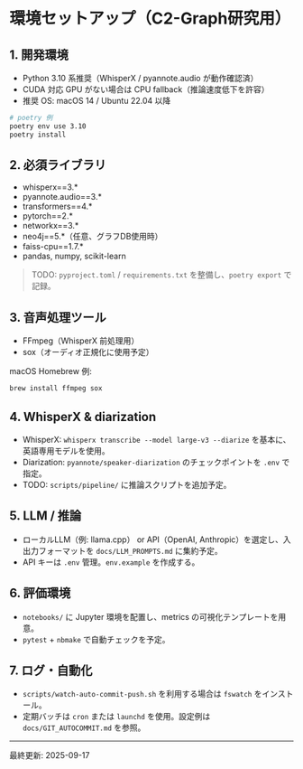 # 環境セットアップ（C2-Graph研究用）

## 1. 開発環境
- Python 3.10 系推奨（WhisperX / pyannote.audio が動作確認済）
- CUDA 対応 GPU がない場合は CPU fallback（推論速度低下を許容）
- 推奨 OS: macOS 14 / Ubuntu 22.04 以降

```bash
# poetry 例
poetry env use 3.10
poetry install
```

## 2. 必須ライブラリ
- whisperx==3.*
- pyannote.audio==3.*
- transformers==4.*
- pytorch==2.*
- networkx==3.*
- neo4j==5.*（任意、グラフDB使用時）
- faiss-cpu==1.7.*
- pandas, numpy, scikit-learn

> TODO: `pyproject.toml` / `requirements.txt` を整備し、`poetry export` で記録。

## 3. 音声処理ツール
- FFmpeg（WhisperX 前処理用）
- sox（オーディオ正規化に使用予定）

macOS Homebrew 例:
```bash
brew install ffmpeg sox
```

## 4. WhisperX & diarization
- WhisperX: `whisperx transcribe --model large-v3 --diarize` を基本に、英語専用モデルを使用。
- Diarization: `pyannote/speaker-diarization` のチェックポイントを `.env` で指定。
- TODO: `scripts/pipeline/` に推論スクリプトを追加予定。

## 5. LLM / 推論
- ローカルLLM（例: llama.cpp） or API（OpenAI, Anthropic）を選定し、入出力フォーマットを `docs/LLM_PROMPTS.md` に集約予定。
- API キーは `.env` 管理。`env.example` を作成する。

## 6. 評価環境
- `notebooks/` に Jupyter 環境を配置し、metrics の可視化テンプレートを用意。
- `pytest` + `nbmake` で自動チェックを予定。

## 7. ログ・自動化
- `scripts/watch-auto-commit-push.sh` を利用する場合は `fswatch` をインストール。
- 定期バッチは `cron` または `launchd` を使用。設定例は `docs/GIT_AUTOCOMMIT.md` を参照。

---
最終更新: 2025-09-17
